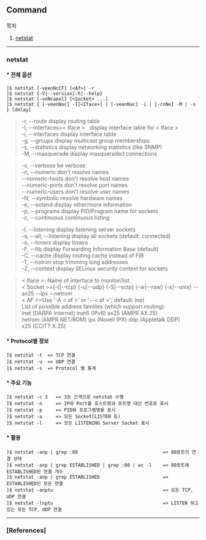 ## Command

목차

1. [netstat](#netstat)

* * *

### netstat

#### * 전체 옵션

```text
]$ netstat [-veenNcCF] [<Af>] -r
]$ netstat {-V|--version|-h|--help}
]$ netstat [-vnNcaeol] [<Socket> ...]
]$ netstat { [-veenNac] -I[<Iface>] | [-veenNac] -i | [-cnNe] -M | -s } [delay]
```

> -r, --route              display routing table  
> -I, --interfaces=< Iface >   display interface table for < Iface >  
> -i, --interfaces           display interface table  
> -g, --groups               display multicast group memberships  
> -s, --statistics           display networking statistics (like SNMP)  
> -M, --masquerade           display masqueraded connections  

> -v, --verbose              be verbose  
-n, --numeric              don't resolve names  
--numeric-hosts            don't resolve host names  
--numeric-ports            don't resolve port names  
--numeric-users            don't resolve user names  
-N, --symbolic             resolve hardware names  
-e, --extend               display other/more information  
-p, --programs             display PID/Program name for sockets  
-c, --continuous           continuous listing  

> -l, --listening            display listening server sockets  
-a, --all, --listening     display all sockets (default: connected)  
-o, --timers               display timers  
-F, --fib                  display Forwarding Information Base (default)  
-C, --cache                display routing cache instead of FIB  
-T, --notrim               stop trimming long addresses  
-Z, --context              display SELinux security context for sockets  

> < Iface >: Name of interface to monitor/list.  
< Socket >={-t|--tcp} {-u|--udp} {-S|--sctp} {-w|--raw} {-x|--unix} --ax25 --ipx --netrom  
< AF >=Use '-A < af >' or '--< af >'; default: inet  
List of possible address families (which support routing):  
  inet (DARPA Internet) inet6 (IPv6) ax25 (AMPR AX.25)  
  netrom (AMPR NET/ROM) ipx (Novell IPX) ddp (Appletalk DDP)  
  x25 (CCITT X.25)  

#### * Protocol별 정보
  
```text
]$ netstat -t  => TCP 연결
]$ netstat -u  => UDP 연결
]$ netstat -s  => Protocol 별 통계
```

#### * 주요 기능
  
```text
]$ netstat -c 3   => 3초 간격으로 netstat 수행
]$ netstat -n     => IP와 Port를 호스트명과 포트명 대신 번호로 표시
]$ netstat -p     => PID와 프로그램명을 표시
]$ netstat -a     => 모든 Socket(LISTEN 등)
]$ netstat -l     => 모든 LISTENING Server Socket 표시
```

#### * 활용

```text
]$ netstat -anp | grep :80                               => 80포트의 연결 상태
]$ netstat -anp | grep ESTABLISHED | grep :80 | wc -l    => 80포트에 ESTABLISHED된 연결 개수
]$ netstat -anp | grep ESTABLISHED                       => ESTABLISHED인 모든 연결
]$ netstat -anptu                                        => 모든 TCP, UDP 연결
]$ netstat -lnptu                                        => LISTEN 하고 있는 모든 TCP, UDP 연결
```

* * *

### [References]
